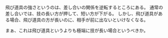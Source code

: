 飛び道具の強さというのは、差し合いの関係を逆転するところにある。
通常の差し合いでは、技の長い方が押して、短い方が下がる。
しかし、飛び道具がある場合、飛び道具の方が長いのに、相手が前に出ないといけなくなる。

まぁ、これは飛び道具というよりも極端に技が長い場合というべきか。
